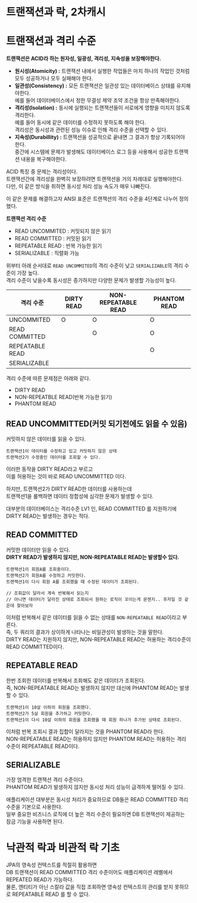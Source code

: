 트랜잭션과 락, 2차캐시
=======================
# 트랜잭션과 격리 수준 

**트랜잭션은 ACID라 하는 원자성, 일광성, 격리성, 지속성을 보장해야한다.**   

* **원시성(Atomicity) :** 트랜잭션 내에서 실행한 작업들은 마치 하나의 작업인 것처럼 모두 성공하거나 모두 실패해야 한다.    
* **일관성(Consistency) :** 모든 트랜잭션은 일관성 있는 데이터베이스 상태를 유지해야한다.      
  예를 들어 데이터베이스에서 정한 무결성 제약 조약 조건을 항상 만족해야한다.     
* **격리성(Isolation) :** 동시에 실행되는 트랜잭션들이 서로에게 영향을 미치지 않도록 격리한다.     
  예를 들어 동시에 같은 데이터를 수정하지 못하도록 해야 한다.       
  격리성은 동시성과 관련된 성능 이슈로 인해 격리 수준을 선택할 수 있다.       
* **지속성(Durabillity) :** 트랜잭션을 성공적으로 끝내면 그 결과가 항상 기록되어야 한다.    
  중간에 시스템에 문제가 발생해도 데이터베이스 로그 등을 사용해서 성공한 트랜잭션 내용을 복구해야한다.     
   
ACID 특징 중 문제는 격리성이다.    
트랜잭션간에 격리성을 완벽히 보장하려면 트랜잭션을 거의 차례대로 실행해야한다.     
다만, 이 같은 방식을 취하면 동시성 처리 성능 속도가 매우 나빠진다.      
 
이 같은 문제를 해결하고자 ANSI 표준은 트랜잭션의 격리 수준을 4단계로 나누어 정의했다.    

**트랜잭션 격리 수준**
* READ UNCOMMITED : 커밋되지 않은 읽기      
* READ COMMITTED : 커밋된 읽기 
* REPEATABLE READ : 반복 가능한 읽기 
* SERIALIZABLE : 직렬화 가능  

위부터 아래 순서대로 `READ UNCOMMITED`의 격리 수준이 낮고 `SERIALIZABLE`의 격리 수준이 가장 높다.   
격리 수준이 낮을수록 동시성은 증가하지만 다양한 문제가 발생할 가능성이 높다.    

|격리 수준|DIRTY READ|NON-REPEATABLE READ|PHANTOM READ|  
|--------|----------|--------------------|------------|     
|UNCOMMITED|O|O|O|  
|READ COMMITTED||O|O|  
|REPEATABLE READ|||O|  
|SERIALIZABLE||||  
  
격리 수준에 따른 문제점은 아래와 같다.   

* DIRTY READ   
* NON-REPEATBLE READ(반복 가능한 읽기)    
* PHANTOM READ   

## READ UNCOMMITTED(커밋 되기전에도 읽을 수 있음) 
커밋하지 않은 데이터를 읽을 수 있다.   

```
트랜잭션1이 데이터를 수정하고 있고 커밋하지 않은 상태      
트랜잭션2가 수정중인 데이터를 조회할 수 있다.         
```
이러한 동작을 DIRTY READ라고 부르고    
이를 허용하는 것이 바로 READ UNCOMMITTED 이다.     
            
하지만, 트랜잭션2가 DIRTY READ한 데이터를 사용하는데        
트랜잭션1을 롤백하면 데이터 정합성에 심각한 문제가 발생할 수 있다.       

대부분의 데이터베이스는 격리수준 LV1 인, READ COMMITTED 를 지원하기에 DIRTY READ는 발생하는 경우는 적다.   
       
## READ COMMITTED    
커밋한 데이터만 읽을 수 있다.        
**DIRTY READ가 발생하지 않지만, NON-REPEATABLE READ는 발생할수 있다.**         

```
트랜잭션1이 회원A를 조회중이다.     
트랜잭션2가 회원A를 수정하고 커밋한다.     
트랜잭션1이 다시 회원 A를 조회했을 때 수정된 데이터가 조회된다.    

// 조회값이 달라서 계속 반복해서 읽는지  
// 아니면 데이터가 달라진 상태로 조회되서 원하는 로직이 꼬이는게 문젠지.. 후자일 것 같은데 찾아보자 
```
이처럼 반복해서 같은 데이터를 읽을 수 없는 상태를 `NON-REPEATABLE READ`이라고 부른다.      
즉, 두 쿼리의 결과가 상이하게 나타나는 비일관성이 발생하는 것을 말한다.           
DIRTY READ는 지원하지 않지만, NON-REPEATABLE READ는 허용하는 격리수준이 READ COMMITTED이다.    
     
## REPEATABLE READ     
한번 조회한 데이터를 반복해서 조회해도 같은 데이터가 조회된다.           
즉, NON-REPEATABLE READ는 발생하지 않지만 대신에 PHANTOM READ는 발생할 수 있다.     

```
트랜잭션1이 10살 이하의 회원을 조회했다.   
트랜잭션2가 5살 회원을 추가하고 커밋한다.    
트랜잭션1이 다시 10살 이하의 회원을 조회했을 때 회원 하나가 추가된 상태로 조회된다.   
```
이처럼 반복 조회시 결과 집합이 달라지는 것을 PHANTOM READ라 한다.      
NON-REPEATABLE READ는 허용하지 않지만 PHANTOM READ는 허용하는 격리수준이 REPEATABLE READ이다.  

## SERIALIZABLE    
가장 엄격한 트랜잭션 격리 수준이다.     
PHANTOM READ가 발생하지 않지만 동시성 처리 성능이 급격하게 떨어질 수 있다.     
   
애플리케이션 대부분은 동시성 처리가 중요하므로 DB들은 READ COMMITTED 격리 수준을 기본으로 사용한다.        
일부 중요한 비즈니스 로직에 더 높은 격리 수준이 필요하면 DB 트랜잭션이 제공하는 잠금 기능을 사용하면 된다.     

# 낙관적 락과 비관적 락 기초   
JPA의 영속성 컨텍스트를 적절히 활용하면         
DB 트랜잭션이 READ COMMITTED 격리 수준이어도 애플리케이션 레벨에서 REPEATED READ가 가능하다.         
물론, 엔티티가 아닌 스칼라 값을 직접 조회하면 영속성 컨텍스트의 관리를 받지 못하므로 REPEATABLE READ 를 할 수 없다.   

